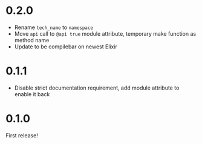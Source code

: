 # 0.2.0

* Rename `tech_name` to `namespace`
* Move `api` call to `@api true` module attribute, temporary make function as method name
* Update to be compilebar on newest Elixir

# 0.1.1

* Disable strict documentation requirement, add module attribute to enable it back

# 0.1.0

First release!
